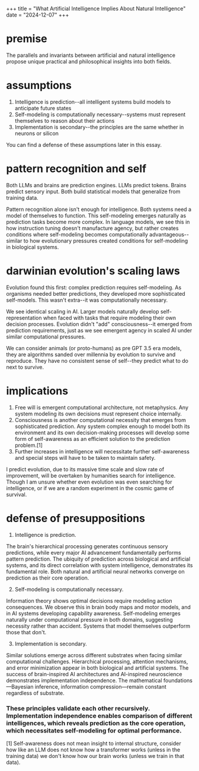 
+++
title = "What Artificial Intelligence Implies About Natural Intelligence" 
date = "2024-12-07"
+++

# premise
The parallels and invariants between artificial and natural intelligence propose unique practical and philosophical insights into both fields.

# assumptions
1. Intelligence is prediction--all intelligent systems build models to anticipate future states
2. Self-modeling is computationally necessary--systems must represent themselves to reason about their actions
3. Implementation is secondary--the principles are the same whether in neurons or silicon

You can find a defense of these assumptions later in this essay.

# pattern recognition and self
Both LLMs and brains are prediction engines. LLMs predict tokens. Brains predict sensory input. Both build statistical models that generalize from training data.

Pattern recognition alone isn't enough for intelligence. Both systems need a model of themselves to function. This self-modeling emerges naturally as prediction tasks become more complex. In language models, we see this in how instruction tuning doesn't manufacture agency, but rather creates conditions where self-modeling becomes computationally advantageous--similar to how evolutionary pressures created conditions for self-modeling in biological systems.

# darwinian evolution's scaling laws
Evolution found this first: complex prediction requires self-modeling. As organisms needed better predictions, they developed more sophisticated self-models. This wasn't extra--it was computationally necessary.

We see identical scaling in AI. Larger models naturally develop self-representation when faced with tasks that require modeling their own decision processes. Evolution didn't "add" consciousness--it emerged from prediction requirements, just as we see emergent agency in scaled AI under similar computational pressures.

We can consider animals (or proto-humans) as pre GPT 3.5 era models, they are algorithms sanded over millennia by evolution to survive and reproduce. They have no consistent sense of self--they predict what to do next to survive.  

# implications
1. Free will is emergent computational architecture, not metaphysics. Any system modeling its own decisions must represent choice internally.
2. Consciousness is another computational necessity that emerges from sophisticated prediction. Any system complex enough to model both its environment and its own decision-making processes will develop some form of self-awareness as an efficient solution to the prediction problem.[1]
3. Further increases in intelligence will necessitate further self-awareness and special steps will have to be taken to maintain safety. 

I predict evolution, due to its massive time scale and slow rate of improvement, will be overtaken by humanities search for intelligence. Though I am unsure whether even evolution was even searching for intelligence, or if we are a random experiment in the cosmic game of survival.  

# defense of presuppositions

1. Intelligence is prediction. 

The brain's hierarchical processing generates continuous sensory predictions, while every major AI advancement fundamentally performs pattern prediction. The ubiquity of prediction across biological and artificial systems, and its direct correlation with system intelligence, demonstrates its fundamental role. Both natural and artificial neural networks converge on prediction as their core operation.

2. Self-modeling is computationally necessary. 

Information theory shows optimal decisions require modeling action consequences. We observe this in brain body maps and motor models, and in AI systems developing capability awareness. Self-modeling emerges naturally under computational pressure in both domains, suggesting necessity rather than accident. Systems that model themselves outperform those that don't.

3. Implementation is secondary. 

Similar solutions emerge across different substrates when facing similar computational challenges. Hierarchical processing, attention mechanisms, and error minimization appear in both biological and artificial systems. The success of brain-inspired AI architectures and AI-inspired neuroscience demonstrates implementation independence. The mathematical foundations—Bayesian inference, information compression—remain constant regardless of substrate.

### These principles validate each other recursively. Implementation independence enables comparison of different intelligences, which reveals prediction as the core operation, which necessitates self-modeling for optimal performance.

[1] Self-awareness does not mean insight to internal structure, consider how like an LLM does not know how a transformer works (unless in the training data) we don't know how our brain works (unless we train in that data).

